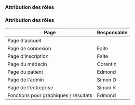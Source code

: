 ### Attribution des rôles

### Attribution des rôles

| Page                        | Responsable |
|-----------------------------|-------------|
| Page d'accueil              |             |
| Page de connexion           | Faite       |
| Page d'inscription          | Faite       |
| Page du médecin             | Corentin    |
| Page du patient             | Edmond      |
| Page de l'admin             | Simon D     |
| Page de l'entreprise        | Simon R     |
| Fonctions pour graphiques / résultats | Edmond      |